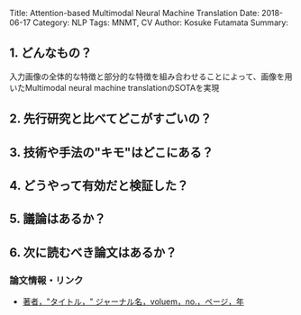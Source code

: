 Title: Attention-based Multimodal Neural Machine Translation
Date: 2018-06-17
Category: NLP
Tags: MNMT, CV
Author: Kosuke Futamata
Summary: 

## 1. どんなもの？
入力画像の全体的な特徴と部分的な特徴を組み合わせることによって、画像を用いたMultimodal neural machine translationのSOTAを実現

## 2. 先行研究と比べてどこがすごいの？

## 3. 技術や手法の"キモ"はどこにある？

## 4. どうやって有効だと検証した？

## 5. 議論はあるか？

## 6. 次に読むべき論文はあるか？

### 論文情報・リンク

- [著者，"タイトル，" ジャーナル名，voluem，no.，ページ，年](論文リンク)
